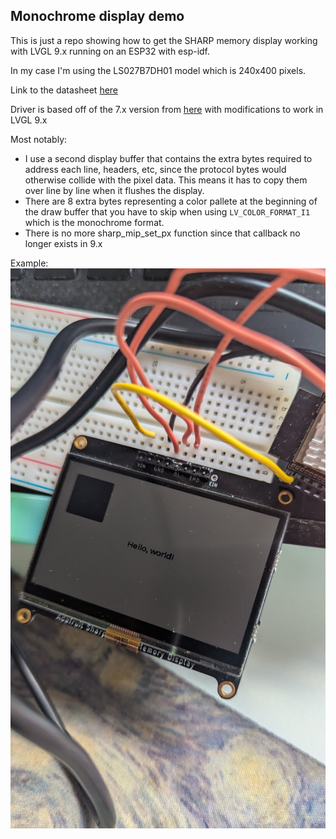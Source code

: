 ## Monochrome display demo

This is just a repo showing how to get the SHARP memory display working with LVGL 9.x running on an ESP32 with esp-idf.

In my case I'm using the LS027B7DH01 model which is 240x400 pixels.

Link to the datasheet [here](https://mm.digikey.com/Volume0/opasdata/d220001/medias/docus/1272/LS027B7DH01_Rev_Jun_2010.pdf)

Driver is based off of the 7.x version from [here](https://github.com/lvgl/lv_drivers/blob/master/display/SHARP_MIP.c) with modifications to work in LVGL 9.x

Most notably:
- I use a second display buffer that contains the extra bytes required to address each line, headers, etc, since the protocol bytes would otherwise collide with the pixel data. This means it has to copy them over line by line when it flushes the display.
- There are 8 extra bytes representing a color pallete at the beginning of the draw buffer that you have to skip when using `LV_COLOR_FORMAT_I1` which is the monochrome format.
- There is no more sharp_mip_set_px function since that callback no longer exists in 9.x

Example:
![solid rectangle and the text Hello, world!](images/example.jpg)
